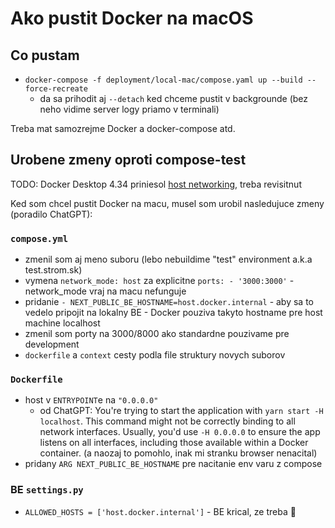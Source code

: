# Ako pustit Docker na macOS

## Co pustam

- `docker-compose -f deployment/local-mac/compose.yaml up --build --force-recreate`
  - da sa prihodit aj `--detach` ked chceme pustit v backgrounde (bez neho vidime server logy priamo v terminali)

Treba mat samozrejme Docker a docker-compose atd.

## Urobene zmeny oproti compose-test

TODO: Docker Desktop 4.34 priniesol [host networking](https://docs.docker.com/engine/network/drivers/host/#docker-desktop), treba revisitnut

Ked som chcel pustit Docker na macu, musel som urobil nasledujuce zmeny (poradilo ChatGPT):

### `compose.yml`

- zmenil som aj meno suboru (lebo nebuildime "test" environment a.k.a test.strom.sk)
- vymena `network_mode: host` za explicitne `ports: - '3000:3000'` - network_mode vraj na macu nefunguje
- pridanie `- NEXT_PUBLIC_BE_HOSTNAME=host.docker.internal` - aby sa to vedelo pripojit na lokalny BE - Docker pouziva takyto hostname pre host machine localhost
- zmenil som porty na 3000/8000 ako standardne pouzivame pre development
- `dockerfile` a `context` cesty podla file struktury novych suborov

### `Dockerfile`

- host v `ENTRYPOINT`e na `"0.0.0.0"`
  - od ChatGPT: You're trying to start the application with `yarn start -H localhost`. This command might not be correctly binding to all network interfaces. Usually, you'd use `-H 0.0.0.0` to ensure the app listens on all interfaces, including those available within a Docker container. (a naozaj to pomohlo, inak mi stranku browser nenacital)
- pridany `ARG NEXT_PUBLIC_BE_HOSTNAME` pre nacitanie env varu z compose

### BE `settings.py`

- `ALLOWED_HOSTS = ['host.docker.internal']` - BE krical, ze treba :shrug:
